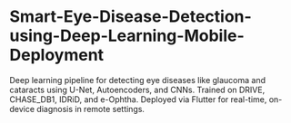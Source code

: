 # Smart-Eye-Disease-Detection-using-Deep-Learning-Mobile-Deployment
Deep learning pipeline for detecting eye diseases like glaucoma and cataracts using U-Net, Autoencoders, and CNNs. Trained on DRIVE, CHASE_DB1, IDRiD, and e-Ophtha. Deployed via Flutter for real-time, on-device diagnosis in remote settings.
